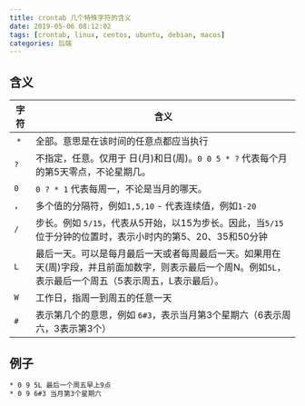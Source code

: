 ```yaml
---
title: crontab 几个特殊字符的含义
date: 2019-05-06 08:12:02
tags: [crontab, linux, centos, ubuntu, debian, macos]
categories: 后端
---
```


## 含义

|字符|含义|
|--|--|
|&nbsp;`*`&nbsp;|全部。意思是在该时间的任意点都应当执行|
|`?`|不指定，任意。仅用于 日(月)和日(周)。`0 0 5 * ?` 代表每个月的第5天零点，不论星期几。|
|`0`|`0 ? * 1` 代表每周一，不论是当月的哪天。|
|`,`|多个值的分隔符，例如`1,5,10` - 代表连续值，例如`1-20`|
|`/`|步长。例如 `5/15`，代表从5开始，以15为步长。因此，当`5/15`位于分钟的位置时，表示小时内的第5、20、35和50分钟|
|`L`|最后一天。可以是每月最后一天或者每周最后一天。如果用在 天(周)字段，并且前面加数字，则表示最后一个周N。例如`5L`，表示最后一个周五（5表示周五，L表示最后）。|
|`W`|工作日，指周一到周五的任意一天|
|`#`|表示第几个的意思，例如 `6#3`，表示当月第3个星期六（6表示周六，3表示第3个）|

## 例子

~~~bash
* 0 9 5L 最后一个周五早上9点
* 0 9 6#3 当月第3个星期六
~~~